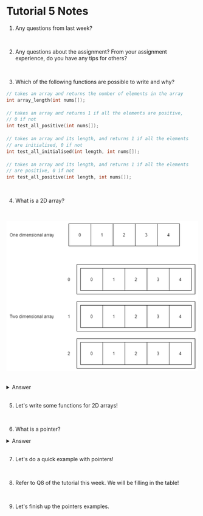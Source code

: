 # Tutorial 5 Notes

1. Any questions from last week?

<br>

2. Any questions about the assignment? From your assignment experience, do you have any tips for others?

<br>

3. Which of the following functions are possible to write and why?

```c
// takes an array and returns the number of elements in the array
int array_length(int nums[]);

// takes an array and returns 1 if all the elements are positive, 
// 0 if not
int test_all_positive(int nums[]);

// takes an array and its length, and returns 1 if all the elements
// are initialised, 0 if not
int test_all_initialised(int length, int nums[]);

// takes an array and its length, and returns 1 if all the elements
// are positive, 0 if not
int test_all_positive(int length, int nums[]);
```

<br>

4. What is a 2D array?

<br>

![1D vs 2D Arrays](1dvs2darray.png)

<br>

<details>
    <summary>Answer</summary>

    Arrays are variables... and they're also a collection of variables. When we stick them together, we can have an array of arrays! These are called two dimensional arrays. 
    
    From the picture, we have the indexes of each "block". For a one dimensional array, we might write array[0] to access the first index. For a two dimensional array, array[0] will return us the whole first array (or row). Instead, if we want to access the first index, we want to write array[0][0] (accessing the first row's first column). 

</details>

<br>

5. Let's write some functions for 2D arrays!

<br>

6. What is a pointer? 

<details>
    <summary>Answer</summary>

    A pointer is a variable that stores a memory address - essentially a pointer points to another variable. A * is used to declare a pointer. For example, int a is an integer variable called a, while int *a is an integer pointer variable called a. 

    Usually, we do something like "int *ptr = &num;". This is because &num is the address of the integer variable num. This looks familar, doesn't it? It's because we've been using this for scanf() the entire time!! Scanf() is a function so it only has access to the variables we give it. By giving scanf() the address of the variable with the & symbol, scanf() can directly change the variable by access the memory address of it.

</details>

<br>

7. Let's do a quick example with pointers!

<br>

8. Refer to Q8 of the tutorial this week. We will be filling in the table!

<br> 

9. Let's finish up the pointers examples.
